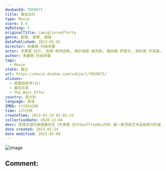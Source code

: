 ```yaml
---
doubanId: 7059671
title: 最佳出价
type: Movie
score: 8.4
myRating: 5
originalTitle: Lamiglioreofferta
genre: 剧情, 爱情, 悬疑
datePublished: 2013-01-01
director: 朱塞佩·托纳多雷
actor: 杰弗里·拉什, 吉姆·斯特吉斯, 西尔维娅·侯克斯, 唐纳德·萨瑟兰, 菲利普·杰克森, 德尔莫特·克劳利, 基努娜·斯塔梅尔, 莉亚·科贝德, 肖恩·布坎纳, 濑户叶松, 卡特丽娜·卡波迪丽斯塔, 杰瑞·沙纳汉, 汉纳·布里特兰德, 丽塔·戴维斯
author: 朱塞佩·托纳多雷
tags:
  - Movie
state: 看过
url: https://movie.douban.com/subject/7059671/
aliases:
  - 寂寞拍卖师(台)
  - 最佳买卖
  - The_Best_Offer
country: 意大利
language: 英语
IMDb: tt1924396
time: 131分钟
createTime: 2023-01-24 01:01:33
collectionDate: 2020-11-04
desc: 性情古怪的奥德曼先生（杰弗里·拉什GeoffreyRush饰）是一家顶级艺术品拍卖行的鉴赏拍卖师，在他几十年的职业生涯中几乎从未失手，他最大的爱好就是收藏各种时期的女人肖像画。比利（唐纳德·萨瑟...
date created: 2023-01-24
date modified: 2023-03-08
---
```


![image](p2039855496.jpg)

Comment:
---
